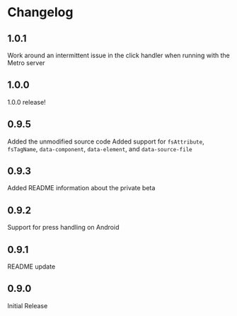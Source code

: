 # Changelog

## 1.0.1

Work around an intermittent issue in the click handler when running with the Metro server

## 1.0.0

1.0.0 release!

## 0.9.5

Added the unmodified source code
Added support for `fsAttribute`, `fsTagName`, `data-component`, `data-element`, and `data-source-file`

## 0.9.3

Added README information about the private beta

## 0.9.2

Support for press handling on Android

## 0.9.1

README update

## 0.9.0

Initial Release
